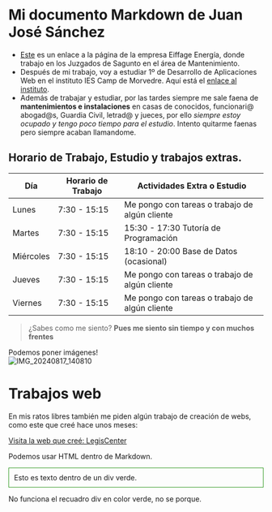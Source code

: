 # Mi documento Markdown de Juan José Sánchez

* [Este](https://eiffage.es/) es un enlace a la página de la empresa Eiffage Energía, donde trabajo en los Juzgados de Sagunto en el área de Mantenimiento.
* Después de mi trabajo, voy a estudiar 1º de Desarrollo de Aplicaciones Web en el instituto IES Camp de Morvedre. Aquí está el [enlace al instituto](https://portal.edu.gva.es/iescamp/va/centre/).
* Además de trabajar y estudiar, por las tardes siempre me sale faena de **mantenimientos e instalaciones** en casas de conocidos, funcionari@ abogad@s, Guardia Civil, letrad@ y jueces, por ello *siempre estoy ocupado y tengo poco tiempo para el estudio*. Intento quitarme faenas pero siempre acaban llamandome.

## Horario de Trabajo, Estudio y trabajos extras.

| Día         | Horario de Trabajo       | Actividades Extra o Estudio                    |
|-------------|--------------------------|------------------------------------------------|
| Lunes       | 7:30 - 15:15             | Me pongo con tareas o trabajo de algún cliente |
| Martes      | 7:30 - 15:15             | 15:30 - 17:30 Tutoría de Programación          |
| Miércoles   | 7:30 - 15:15             | 18:10 - 20:00 Base de Datos (ocasional)        |
| Jueves      | 7:30 - 15:15             | Me pongo con tareas o trabajo de algún cliente |
| Viernes     | 7:30 - 15:15             | Me pongo con tareas o trabajo de algún cliente |

> ¿Sabes como me siento? **Pues me siento sin tiempo y con muchos frentes**

Podemos poner imágenes!  
![IMG_20240817_140810](https://github.com/user-attachments/assets/80218d31-e480-4426-b833-b3667d6dddf4)


# Trabajos web

En mis ratos libres también me piden algún trabajo de creación de webs, como este que creé hace unos meses:

[Visita la web que creé: LegisCenter](https://legiscenter.es)

 
Podemos usar HTML dentro de Markdown.

<div style="border: 1px solid #309920; padding:10px;">
    Esto es texto dentro de un div verde.
</div>

No funciona el recuadro div en color verde, no se porque.
